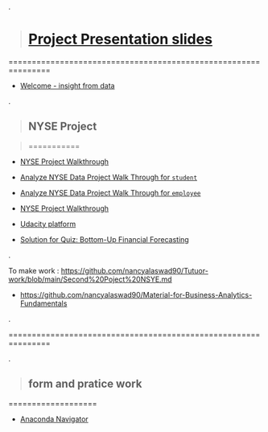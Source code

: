 .

> # [Project Presentation slides](https://docs.google.com/presentation/d/1z6K9JoqV3OFGJLkJ0zkCHKQ0MZ27N95vz46Ao325ilk/edit#slide=id.g107019e4486_0_729)


===============================================================





- [Welcome  - insight from data ](https://docs.google.com/presentation/d/1Nd2aLTuccP6eS6mTvnHFrRbmTSgElTymFx8-hzLqiy0/edit#slide=id.gbcf111090f_0_0)


.

> ## NYSE Project

> ===========


- [NYSE Project Walkthrough](https://docs.google.com/document/d/1hQwqwrAlPS-3U8j_QuBfoREZYMFEB5z1vLBta5w_4K0/edit)


- [Analyze NYSE Data Project Walk Through for `student` ](https://docs.google.com/presentation/d/14DsitBMKRVLDFMkPc3mr2hJ9ukH5mGv-9kVD9nzqYBg/edit#slide=id.p)

- [Analyze NYSE Data Project Walk Through for `employee` ](https://docs.google.com/presentation/d/1HkSjTZ-1b1TdISqN-JDPJtiEPnm0rXdk0Y_-2x5fnCY/edit#slide=id.g1238e5ecfef_0_161)



- [NYSE Project Walkthrough](https://docs.google.com/document/d/1hQwqwrAlPS-3U8j_QuBfoREZYMFEB5z1vLBta5w_4K0/edit)


-  [Udacity platform ](https://classroom.udacity.com/nanodegrees/nd098-mena-fow2/parts/960ec8ee-c350-449d-93f5-39db204cb226)

- [Solution for Quiz: Bottom-Up Financial Forecasting](https://classroom.udacity.com/nanodegrees/nd098-mena-fow2/parts/960ec8ee-c350-449d-93f5-39db204cb226/modules/cb5e0357-7a2b-4c58-89a4-1bdc8adb87c8/lessons/9bffc995-b64e-40aa-8069-fdf266d668d9/concepts/95eec523-a30f-4089-9c34-382739b17832)


.

To make work  : https://github.com/nancyalaswad90/Tutuor-work/blob/main/Second%20Poject%20NSYE.md

- https://github.com/nancyalaswad90/Material-for-Business-Analytics-Fundamentals


.

===============================================================

.


> ## form and pratice work


===================


- [Anaconda Navigator](https://docs.google.com/presentation/d/1aRYRi804-aBtDxT5bktUHvv0OUSU-GPdLUVR-uF7aRU/edit#slide=id.g119e2fd1746_0_4)
